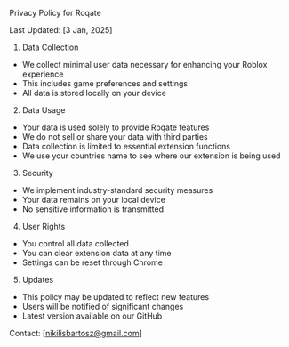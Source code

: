 Privacy Policy for Roqate

Last Updated: [3 Jan, 2025]

1. Data Collection
- We collect minimal user data necessary for enhancing your Roblox experience
- This includes game preferences and settings
- All data is stored locally on your device

2. Data Usage
- Your data is used solely to provide Roqate features
- We do not sell or share your data with third parties
- Data collection is limited to essential extension functions
- We use your countries name to see where our extension is being used


3. Security
- We implement industry-standard security measures
- Your data remains on your local device
- No sensitive information is transmitted

4. User Rights
- You control all data collected
- You can clear extension data at any time
- Settings can be reset through Chrome

5. Updates
- This policy may be updated to reflect new features
- Users will be notified of significant changes
- Latest version available on our GitHub

Contact: [nikilisbartosz@gmail.com]
